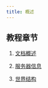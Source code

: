 ```yaml
---
title: 概述
---
```


## 教程章节

1. [文档概述](aboutdoc.md)

2. [服务器信息](basic.md)

3. [世界结构](world-structures.md)
